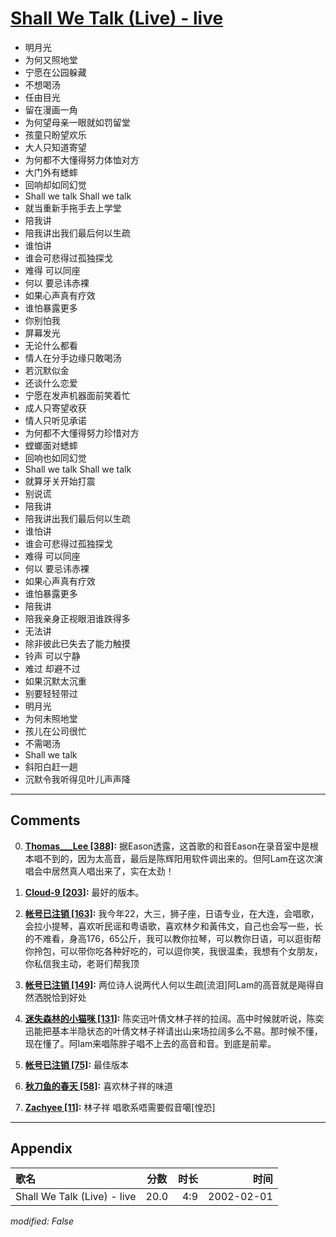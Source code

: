 # [Shall We Talk (Live) - live](https://music.163.com/song?id=67151)

* 明月光
* 为何又照地堂
* 宁愿在公园躲藏
* 不想喝汤
* 任由目光
* 留在漫画一角
* 为何望母亲一眼就如罚留堂
* 孩童只盼望欢乐
* 大人只知道寄望
* 为何都不大懂得努力体恤对方
* 大门外有蟋蟀
* 回响却如同幻觉
* Shall we talk Shall we talk
* 就当重新手拖手去上学堂
* 陪我讲
* 陪我讲出我们最后何以生疏
* 谁怕讲
* 谁会可悲得过孤独探戈
* 难得 可以同座
* 何以 要忌讳赤裸
* 如果心声真有疗效
* 谁怕暴露更多
* 你别怕我
* 屏幕发光
* 无论什么都看
* 情人在分手边缘只敢喝汤
* 若沉默似金
* 还谈什么恋爱
* 宁愿在发声机器面前笑着忙
* 成人只寄望收获
* 情人只听见承诺
* 为何都不大懂得努力珍惜对方
* 螳螂面对蟋蟀
* 回响也如同幻觉
* Shall we talk Shall we talk
* 就算牙关开始打震
* 别说谎
* 陪我讲
* 陪我讲出我们最后何以生疏
* 谁怕讲
* 谁会可悲得过孤独探戈
* 难得 可以同座
* 何以 要忌讳赤裸
* 如果心声真有疗效
* 谁怕暴露更多
* 陪我讲
* 陪我亲身正视眼泪谁跌得多
* 无法讲
* 除非彼此已失去了能力触摸
* 铃声 可以宁静
* 难过 却避不过
* 如果沉默太沉重
* 别要轻轻带过
* 明月光
* 为何未照地堂
* 孩儿在公司很忙
* 不需喝汤
* Shall we talk
* 斜阳白赶一趟
* 沉默令我听得见叶儿声声降


---

## Comments
0. **[Thomas___Lee \[388\]](https://music.163.com/#/user/home?id=63992181):** 据Eason透露，这首歌的和音Eason在录音室中是根本唱不到的，因为太高音，最后是陈辉阳用软件调出来的。但阿Lam在这次演唱会中居然真人唱出来了，实在太劲！

1. **[Cloud-9 \[203\]](https://music.163.com/#/user/home?id=2860914):** 最好的版本。

2. **[帐号已注销 \[163\]](https://music.163.com/#/user/home?id=372328565):** 我今年22，大三，狮子座，日语专业，在大连，会唱歌，会拉小提琴，喜欢听民谣和粤语歌，喜欢林夕和黃伟文，自己也会写一些，长的不难看，身高176，65公斤，我可以教你拉琴，可以教你日语，可以逛街帮你拎包，可以带你吃各种好吃的，可以逗你笑，我很温柔，我想有个女朋友，你私信我主动，老哥们帮我顶

3. **[帐号已注销 \[149\]](https://music.163.com/#/user/home?id=44822875):** 两位诗人说两代人何以生疏[流泪]阿Lam的高音就是飚得自然洒脱恰到好处

4. **[迷失森林的小猫咪 \[131\]](https://music.163.com/#/user/home?id=98994742):** 陈奕迅叶倩文林子祥的拉阔。高中时候就听说，陈奕迅能把基本半隐状态的叶倩文林子祥请出山来场拉阔多么不易。那时候不懂，现在懂了。阿lam来唱陈胖子唱不上去的高音和音。到底是前辈。

5. **[帐号已注销 \[75\]](https://music.163.com/#/user/home?id=37546631):** 最佳版本

6. **[秋刀鱼的春天 \[58\]](https://music.163.com/#/user/home?id=41197254):** 喜欢林子祥的味道

7. **[Zachyee \[11\]](https://music.163.com/#/user/home?id=258665555):** 林子祥 唱歌系唔需要假音噶[惶恐]



---

## Appendix

|歌名|分数|时长|时间|
|:---|:---:|---:|---:|
|Shall We Talk (Live) - live|20.0|4:9|2002-02-01

*modified: False*